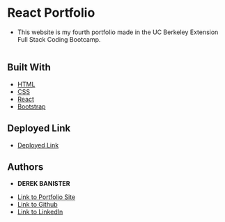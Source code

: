 # React Portfolio

* This website is my fourth portfolio made in the UC Berkeley Extension Full Stack Coding Bootcamp. 

![]() 


## Built With

* [HTML](https://developer.mozilla.org/en-US/docs/Web/HTML)
* [CSS](https://developer.mozilla.org/en-US/docs/Web/CSS)
* [React](https://reactjs.org/)
* [Bootstrap](https://getbootstrap.com/)


## Deployed Link

* [Deployed Link](https://derekbanister.github.io/react-portfolio/)


## Authors

* **DEREK BANISTER** 

- [Link to Portfolio Site](https://derek-banister-portfolio.herokuapp.com/)
- [Link to Github](https://github.com/DerekBanister)
- [Link to LinkedIn](https://www.linkedin.com/in/derek-banister/)